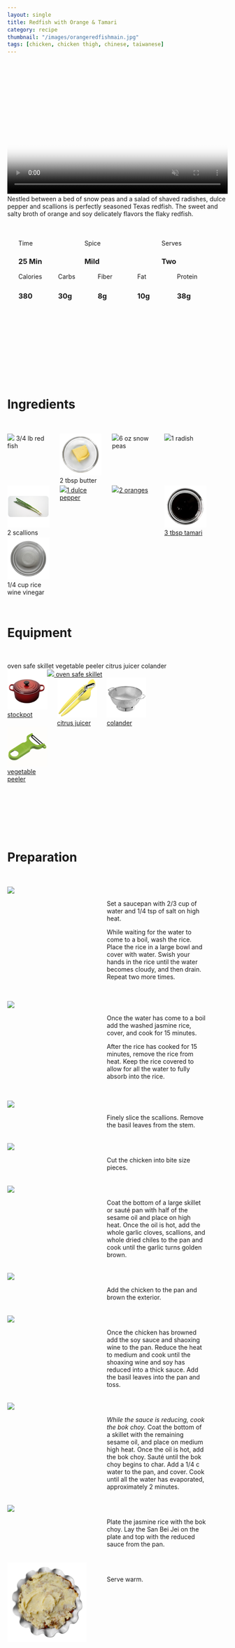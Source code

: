 ```yaml
---
layout: single
title: Redfish with Orange & Tamari
category: recipe
thumbnail: "/images/orangeredfishmain.jpg"
tags: [chicken, chicken thigh, chinese, taiwanese]
---
```

<div id="spacer"></div>

<div id="backgroundvideo">
  <video width="100%" autoplay loop muted class="banner__video" poster="/images/orangeredfishmain.jpg">
  <source src="/images/orangeredfish.mp4" type="video/mp4"></video>
</div>

<div id="recipedescription">
Nestled between a bed of snow peas and a salad of shaved radishes, dulce pepper and scallions is perfectly seasoned Texas redfish. The sweet and salty broth of orange and soy delicately flavors the flaky redfish.
<div id="spacer"></div>

<div id= "recipedetails">
<div id= "time"> Time </div>
<div id= "spice"> Spice </div>
<div id= "serves"> Serves </div>
</div>

<div id= "recipedetails">
<div id= "time"><h3> 25 Min</h3> </div>
<div id= "spice"><h3> Mild</h3> </div>
<div id= "serves"><h3> Two </h3> </div>
</div>

<div id="spacer"></div>

<div id= "nutrition">
<div id="calories"> Calories </div>
<div id="carbs"> Carbs </div>
<div id="fiber"> Fiber </div>
<div id="fat"> Fat </div>
<div id="protein"> Protein </div>
</div>

<div id= "nutrition">
<div id="calories"><h3> 380 </h3> </div>
<div id="carbs"><h3> 30g</h3> </div>
<div id="fiber"><h3> 8g</h3> </div>
<div id="fat"><h3> 10g</h3> </div>
<div id="protein"><h3> 38g</h3> </div>
</div>

<div id= "ingredienthdr">
<h1>Ingredients</h1>
</div>


<div id="ingredients">
<div id="ingredientone"><img src="/images/redfish.jpeg"/> 3/4 lb red fish </div>
<div id="ingredienttwo"><img src="/images/butter.jpeg"/>2 tbsp butter</div>
<div id="ingredientthree"><img src="/images/snowpeas.jpeg"/>6 oz snow peas</div>
<div id="ingredientfour"><img src="/images/radish.jpeg"/>1 radish</div>
</div>

<div id="ingredients">
<div id="ingredientone"><img src="/images/2scallions.jpeg"/>2 scallions</div>
<div id="ingredienttwo"><a href=""/><img src="/images/dulce.jpeg"/>1 dulce pepper</a></div>
<div id="ingredientthree"><a href=""><img src="/images/orange.jpeg"/>2 oranges</a></div>
<div id="ingredientfour"><a href=""><img src="/images/tamari.jpeg"/>3 tbsp tamari</a></div>
</div>

<div id="ingredients">
<div id="ingredientone"><img src="/images/ricewinevin.jpeg"/>1/4 cup rice wine vinegar</div>

<div id= "equipmenthdr">
<h1>Equipment</h1>
</div>
oven safe skillet
vegetable peeler
citrus juicer
colander

<div id="equipment">
<div id="equipmentone"><a href="https://www.amazon.com/Creuset-Signature-Round-French-Truffle/dp/B0076NOFSC/ref=as_li_ss_tl?s=kitchen&rps=1&ie=UTF8&qid=1481598867&sr=1-38&keywords=le+creuset&refinements=p_85:2470955011&th=1&linkCode=ll1&tag=cilalime09-20&linkId=9987204213f6c7ac4d1e12889972e623"><img src="/images/stockpot.jpeg"/>stockpot</a></div>
<div id="equipmentwo"><a href=""><img src="/images/skillet.jpeg"/> oven safe skillet</a></div>
<div id="equipmentthree"><a href="https://www.amazon.com/Chefn-FreshForce-Citrus-Juicer-Lemon/dp/B002XOB0P0/ref=as_li_ss_tl?s=kitchen&ie=UTF8&qid=1482038971&sr=1-2-spons&keywords=citrus+juicer&psc=1&linkCode=ll1&tag=cilalime09-20&linkId=fead6ab94c6288d353210420231dcb8a"><img src="/images/citrusjuicer.jpeg"/>citrus juicer </a></div>
<div id="equipmentfour"><a href="https://www.amazon.com/Bellemain-Micro-perforated-Stainless-5-quart-Colander-Dishwasher/dp/B00O97D0DO/ref=as_li_ss_tl?s=kitchen&rps=1&ie=UTF8&qid=1481916015&sr=1-4&keywords=colander&refinements=p_85:2470955011&linkCode=ll1&tag=cilalime09-20&linkId=926d38b26a0d016b9b6c627a7b507715"><img src="/images/colander.jpeg"/>colander</a></div>
</div>

<div id="equipment">
<div id="equipmentone"><a href="https://www.amazon.com/Kuhn-Rikon-Original-Peeler-Yellow/dp/B0000DE824/ref=as_li_ss_tl?s=kitchen&ie=UTF8&qid=1481814330&sr=1-7&keywords=vegetable+peeler&th=1&linkCode=ll1&tag=cilalime09-20&linkId=2fc82cf8497ed0ceda3796ce68033b14"><img src="/images/vegetablepeeler.jpeg"/> vegetable peeler </a></div>
</div>

<div id="preparation">
<h1>Preparation</h1>
</div>

<div id="instruction">
<div id="image"><img src="/images/sanbeiji1.jpeg"/> </div>
<div id="step">Set a saucepan with 2/3 cup of water and 1/4 tsp of salt on high heat.
<p>While waiting for the water to come to a boil, wash the rice. Place the rice in a large bowl and cover with water. Swish your hands in the rice until the water becomes cloudy, and then drain. Repeat two more times.</p></div>
</div>

<div id="instruction">
<div id="image"><img src="/images/sanbeiji2.jpeg"/> </div>
<div id="step">Once the water has come to a boil add the washed jasmine rice, cover, and cook for 15 minutes.
<p>After the rice has cooked for 15 minutes, remove the rice from heat. Keep the rice covered to allow for all the water to fully absorb into the rice.</p></div>
</div>

<div id="instruction">
<div id="image"><img src="/images/sanbeiji3.jpeg"/> </div>
<div id="step">Finely slice the scallions. Remove the basil leaves from the stem.</div>
</div>

<div id="instruction">
<div id="image"><img src="/images/sanbeiji4.jpeg"/> </div>
<div id="step">Cut the chicken into bite size pieces.</div>
</div>

<div id="instruction">
<div id="image"><img src="/images/sanbeiji5.jpeg"/> </div>
<div id="step">Coat the bottom of a large skillet or sauté pan with half of the sesame oil and place on high heat. Once the oil is hot, add the whole garlic cloves, scallions, and whole dried chiles to the pan and cook until the garlic turns golden brown.</div>
</div>

<div id="instruction">
<div id="image"><img src="/images/sanbeiji6.jpeg"/> </div>
<div id="step">Add the chicken to the pan and brown the exterior.</div>
</div>

<div id="instruction">
<div id="image"><img src="/images/sanbeiji7.jpeg"/> </div>
<div id="step">Once the chicken has browned add the soy sauce and shaoxing wine to the pan. Reduce the heat to medium and cook until the shoaxing wine and soy has reduced into a thick sauce. Add the basil leaves into the pan and toss.</div>
</div>

<div id="instruction">
<div id="image"><img src="/images/sanbeiji8.jpeg"/> </div>
<div id="step"><i>While the sauce is reducing, cook the bok choy.</i> Coat the bottom of a skillet with the remaining sesame oil, and place on medium high heat. Once the oil is hot, add the bok choy. Sauté until the bok choy begins to char. Add a 1/4 c water to the pan, and cover. Cook until all the water has evaporated, approximately 2 minutes.</div>
</div>

<div id="instruction">
<div id="image"><img src="/images/sanbeiji9.jpeg"/> </div>
<div id="step">Plate the jasmine rice with the bok choy. Lay the San Bei Jei on the plate and top with the reduced sauce from the pan.</div>
</div>


<div id="instruction">
<div id="image"><img src="/images/cottagepie9.jpeg"/> </div>
<div id="step"> Serve warm. </div>
</div>

<style>
#backgroundvideo {
  width: 100%;
}
  
#banner__video {
    }

#overlay {
 }

#recipedetails { width: 100%; display:inline-block; float: left;}
#time { width: 30%; float: left; margin-left: 5%}
#spice { width: 30%; float: left;}
#serves { width 30%; float: left; margin-left: 5%;}
.clear {clear:both;}

#spacer {padding-top:50px;}

#nutrition { width: 100%; display:inline-block;}
#calories { width: 18%; float: left; margin-left: 5%;}
#carbs { width: 18%; float: left; margin-left: 0%;}
#fiber { width: 18%; float: left; margin-left: 0%;}
#fat { width: 18%; float: left; margin-left: 0%;}
#protein { width: 18%; float: left; margin-right:5%;}
.clear {clear:both;}

#ingredienthdr { margin-top:200px; margin-bottom: 50px; font-family: $serif;}

#ingredients { width: 95%; display:inline-block;}
#ingredientone { width: 20%; float:left;}
#ingredienttwo { width: 20%; float:left; margin-left: 5%;}
#ingredientthree { width:20%; float:left; margin-left: 5%;}
#ingredientfour { width:20%; float:left; margin-left: 5%;}
.clear {clear:both;}

#equipmenthdr { margin-top:200px; margin-bottom:50px; font-family: $serif;}

#equipment { width: 95%; display:inline-block;}
#equipmentone { width: 20%; float:left;}
#equipmenttwo { width: 20%; float:left; margin-left: 5%;}
#equipmentthree { width:20%; float:left; margin-left: 5%;}
#equipmentfour { width:20%; float:left; margin-left: 5%;}
.clear {clear:both;}

#preparation { margin-top: 150px; margin-bottom: 50px; font-family: $serif;}

#instruction { width:95%; display:inline-block;}
#image { width: 40%; float:left;}
#step { width: 50%; float:right; margin-top: 30px; margin-bottom: 30px;}
.clear {clear:both;}
</style>
